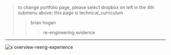 > to change portfolio page, please select dropbox on left in the 4th submenu above; this page is technical_curriculum
>> brian hogan
>>> re-engineering evidence
---------
![x overview-reeng-experience](https://user-images.githubusercontent.com/59778456/193808729-8bd21bf0-a79b-4df8-a27a-49512a3f9cde.JPG)
